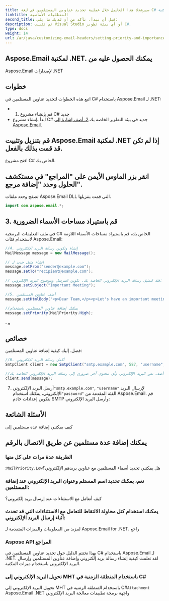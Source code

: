 ```yaml
---
title: سيرشدك هذا الدليل خلال عملية تحديد عناوين المستلمين في لغة C# باستخدام مكتبة Aspose.Email for .NET. Aspose.Email عبارة عن واجهة برمجة تطبيقات .NET قوية تتيح لك العمل مع رسائل البريد الإلكتروني والمهام المتنوعة المتعلقة بالبريد الإلكتروني. في هذا البرنامج التعليمي، سنغطي كيفية إضافة عناوين المستلمين إلى رسالة بريد إلكتروني باستخدام المكتبة.
linktitle: المتطلبات الأساسية
second_title: قبل أن تبدأ، تأكد من أن لديك ما يلي:
description: تم تثبيت Visual Studio أو أي بيئة تطوير C#.
type: docs
weight: 14
url: /ar/java/customizing-email-headers/setting-priority-and-importance-headers/
---
```


## Aspose.Email لمكتبة .NET. يمكنك الحصول عليه من

Aspose.Email لإصدارات .NET

## خطوات

اتبع هذه الخطوات لتحديد عناوين المستلمين في C# باستخدام Aspose.Email لـ .NET:

- 1. قم بإنشاء مشروع C# جديد
- ابدأ بإنشاء مشروع C# جديد في بيئة التطوير الخاصة بك.[2. أضف إشارة إلى Aspose.Email](https://releases.aspose.com/email/java/).

## قم بتنزيل وتثبيت Aspose.Email لمكتبة .NET إذا لم تكن قد قمت بذلك بالفعل.

افتح مشروع C# الخاص بك.

## انقر بزر الماوس الأيمن على "المراجع" في مستكشف الحلول وحدد "إضافة مرجع".

تصفح وحدد ملفات Aspose.Email DLL التي قمت بتنزيلها.

```java
import com.aspose.email.*;
```

## 3. قم باستيراد مساحات الأسماء الضرورية

في ملف التعليمات البرمجية C# الخاص بك، قم باستيراد مساحات الأسماء اللازمة لاستخدام فئات Aspose.Email:

```java
//4. إنشاء وتكوين رسالة البريد الإلكتروني
MailMessage message = new MailMessage();

// إنشاء مثيل جديد لـ
message.setFrom("sender@example.com");
message.setTo("recipient@example.com");

// فئة لتمثيل رسالة البريد الإلكتروني الخاصة بك. تكوين المرسل وموضوع البريد الإلكتروني:
message.setSubject("Important Meeting");

//5. أضف عناوين المستلمين
message.setHtmlBody("<p>Dear Team,</p><p>Let's have an important meeting tomorrow at 10 AM.</p>");

//يمكنك إضافة عناوين المستلمين باستخدام
message.setPriority(MailPriority.High);
```

 ، و

##  خصائص

 فصل. إليك كيفية إضافة عناوين المستلمين:

```java
//6. أكمل رسالة البريد الإلكتروني
SmtpClient client = new SmtpClient("smtp.example.com", 587, "username", "password");

//أضف نص البريد الإلكتروني وأي محتوى آخر ضروري إلى رسالة البريد الإلكتروني الخاصة بك:
client.send(message);
```

7. أرسل البريد الإلكتروني`"smtp.example.com"`, `"username"` لإرسال البريد الإلكتروني، يمكنك استخدام`"password"` الفئة المقدمة من Aspose.Email. قم بتكوين إعدادات خادم SMTP وأرسل البريد الإلكتروني:

## الأسئلة الشائعة

 كيف يمكنني إضافة عدة مستلمين إلى

##  يمكنك إضافة عدة مستلمين عن طريق الاتصال بالرقم

###  الطريقة عدة مرات على كل منها

:`MailPriority.Low`هل يمكنني تحديد أسماء المستلمين مع عناوين بريدهم الإلكتروني؟

### نعم، يمكنك تحديد اسم المستلم وعنوان البريد الإلكتروني عند إضافة المستلمين:

كيف أتعامل مع الاستثناءات عند إرسال بريد إلكتروني؟

### يمكنك استخدام كتل محاولة الالتقاط للتعامل مع الاستثناءات التي قد تحدث أثناء إرسال البريد الإلكتروني:

 لمزيد من المعلومات والميزات المتقدمة لـ Aspose.Email for .NET، راجع

### Aspose API المراجع

بهذا نختتم الدليل حول تحديد عناوين المستلمين في C# باستخدام Aspose.Email لـ .NET. لقد تعلمت كيفية إنشاء رسالة بريد إلكتروني وإضافة عناوين المستلمين وإرسال البريد الإلكتروني باستخدام ميزات المكتبة.

###  تحويل البريد الإلكتروني إلى MHT باستخدام المنطقة الزمنية في C#

 تحويل البريد الإلكتروني إلى MHT باستخدام المنطقة الزمنية في C#`Attachment` Aspose.Email .NET واجهة برمجة تطبيقات معالجة البريد الإلكتروني